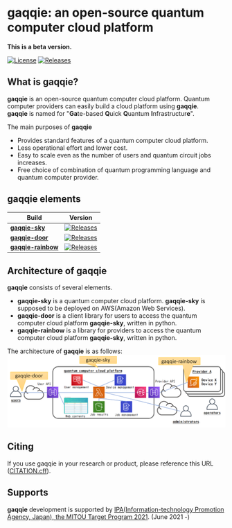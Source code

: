 # gaqqie: an open-source quantum computer cloud platform

**This is a beta version.**

[![License](https://img.shields.io/github/license/gaqqie/gaqqie-sky.svg?style=flat)](https://opensource.org/licenses/Apache-2.0)
[![Releases](https://img.shields.io/github/release/gaqqie/gaqqie-sky.svg?style=flat)](https://github.com//gaqqie/gaqqie-sky/releases)


## What is **gaqqie**?

**gaqqie** is an open-source quantum computer cloud platform. Quantum computer providers can easily build a cloud platform using **gaqqie**.  
**gaqqie** is named for "**Ga**te-based **Q**uick **Q**uantum **I**nfrastructur**e**".

The main purposes of **gaqqie**

- Provides standard features of a quantum computer cloud platform.
- Less operational effort and lower cost.
- Easy to scale even as the number of users and quantum circuit jobs increases.
- Free choice of combination of quantum programming language and quantum computer provider.


## **gaqqie** elements

| Build | Version |
| ---   | ---     |
| [**gaqqie-sky**](https://github.com/gaqqie/gaqqie-sky) | [![Releases](https://img.shields.io/github/release/gaqqie/gaqqie-sky.svg?style=flat)](https://github.com//gaqqie/gaqqie-sky/releases) |
| [**gaqqie-door**](https://github.com/gaqqie/gaqqie-door) | [![Releases](https://img.shields.io/github/release/gaqqie/gaqqie-door.svg?style=flat)](https://github.com//gaqqie/gaqqie-door/releases) |
| [**gaqqie-rainbow**](https://github.com/gaqqie/gaqqie-rainbow) | [![Releases](https://img.shields.io/github/release/gaqqie/gaqqie-rainbow.svg?style=flat)](https://github.com//gaqqie/gaqqie-rainbow/releases) |


## Architecture of **gaqqie**

**gaqqie** consists of several elements.

- **gaqqie-sky** is a quantum computer cloud platform. **gaqqie-sky** is supposed to be deployed on AWS(Amazon Web Services).
- **gaqqie-door** is a client library for users to access the quantum computer cloud platform **gaqqie-sky**, written in python.
- **gaqqie-rainbow** is a library for providers to access the quantum computer cloud platform **gaqqie-sky**, written in python.

The architecture of **gaqqie** is as follows:
![architecture](docs/images/architecture.png)


## Citing

If you use gaqqie in your research or product, please reference this URL ([CITATION.cff](CITATION.cff)).


## Supports

**gaqqie** development is supported by [IPA(Information-technology Promotion Agency, Japan), the MITOU Target Program 2021](https://www.ipa.go.jp/jinzai/target/2021/gaiyou_ty-1.html). (June 2021 -)

